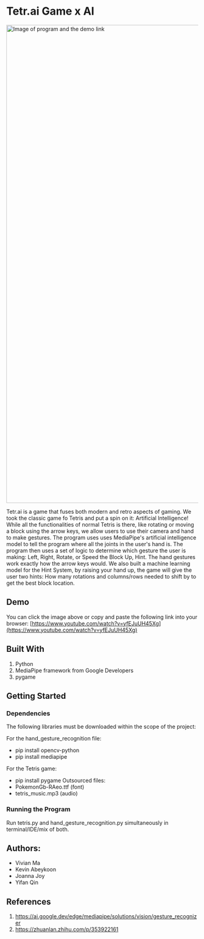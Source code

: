 # Tetr.ai Game x AI

<a href="https://www.youtube.com/watch?v=yfEJuUH45Xg" target="_blank"><img src="https://github.com/user-attachments/assets/354f9527-7515-4042-befd-8eb36ad5f1af" 
alt="Image of program and the demo link" width="1252" /></a>




Tetr.ai is a game that fuses both modern and retro aspects of gaming. We took the classic game fo Tetris and put a spin on it: Artificial Intelligence! While all the functionalities of normal Tetris is there, like rotating or moving a block using the arrow keys, we allow users to use their camera and hand to make gestures. The program uses uses MediaPipe's artificial intelligence model to tell the program  where all the joints in the user's hand is. The program then uses a set of logic to determine which gesture the user is making: Left, Right, Rotate, or Speed the Block Up, Hint. The hand gestures work exactly how the arrow keys would. We also built a machine learning model for the Hint System, by raising your hand up, the game will give the user two hints: How many rotations and columns/rows needed to shift by to get the best block location.

## Demo
You can click the image above or copy and paste the following link into your browser: [https://www.youtube.com/watch?v=yfEJuUH45Xg](https://www.youtube.com/watch?v=yfEJuUH45Xg)

## Built With
1. Python
2. MediaPipe framework from Google Developers
3. pygame

## Getting Started
### Dependencies
The following libraries must be downloaded within the scope of the project:

For the hand_gesture_recognition file:
* pip install opencv-python
* pip install mediapipe

For the Tetris game:
* pip install pygame
Outsourced files:
* PokemonGb-RAeo.ttf (font)
* tetris_music.mp3 (audio)

### Running the Program
Run tetris.py and hand_gesture_recognition.py simultaneously in terminal/IDE/mix of both.

## Authors:
- Vivian Ma
- Kevin Abeykoon
- Joanna Joy
- Yifan Qin

## References
1. https://ai.google.dev/edge/mediapipe/solutions/vision/gesture_recognizer
2. https://zhuanlan.zhihu.com/p/353922161

